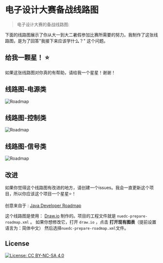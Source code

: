 # 电子设计大赛备战线路图

> 电子设计大赛的备战线路图:

下面的线路图展示了你从大一到大二暑假参加比赛所需要的努力。我制作了这张线路图，是为了回答"我接下来应该学什么？" 这个问题。

## 给我一颗星！ :star:

如果这张线路图对你真的有帮助，请给我一个星星！谢谢！

## 线路图-电源类

![Roadmap](nuedc-prepare-roadmap-1.png)

## 线路图-控制类

![Roadmap](nuedc-prepare-roadmap-2.png)

## 线路图-信号类

![Roadmap](nuedc-prepare-roadmap-3.png)

## 改进

如果你觉得这个线路图有改进的地方，请创建一个issues。我会一直更新这个项目，所以你应该这个项目一个星星:star:！

创意来自于 : [Java Developer Roadmap](https://github.com/s4kibs4mi/java-developer-roadmap)

这个线路图是使用： [Draw.io](https://www.draw.io/) 制作的。项目的工程文件就是 `nuedc-prepare-roadmap.xml` 。 如果你想修改它，打开 `draw.io` ，点击 **打开现有图表**（提前设置语言为：简体中文） 然后选择`nuedc-prepare-roadmap.xml`文件。   

## License

[![License: CC BY-NC-SA 4.0](https://img.shields.io/badge/License-CC%20BY--NC--SA%204.0-lightgrey.svg)](https://creativecommons.org/licenses/by-nc-sa/4.0/)
